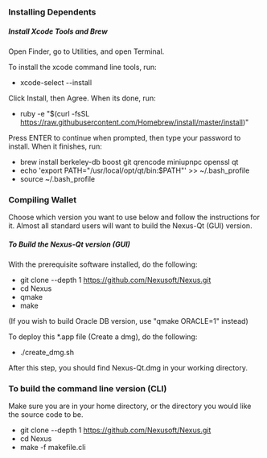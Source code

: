 ### Installing Dependents ###

##### Install Xcode Tools and Brew #####

Open Finder, go to Utilities, and open Terminal.

To install the xcode command line tools, run:

*	xcode-select --install

Click Install, then Agree. When its done, run:

*	ruby -e "$(curl -fsSL https://raw.githubusercontent.com/Homebrew/install/master/install)"

Press ENTER to continue when prompted, then type your password to install. When it finishes, run:
	
*	brew install berkeley-db boost git qrencode miniupnpc openssl qt
*	echo 'export PATH="/usr/local/opt/qt/bin:$PATH"' >> ~/.bash_profile
*	source ~/.bash_profile

### Compiling Wallet ###

Choose which version you want to use below and follow the instructions for it.
Almost all standard users will want to build the Nexus-Qt (GUI) version.

##### To Build the Nexus-Qt version (GUI) #####

With the prerequisite software installed, do the following:

*	git clone --depth 1 https://github.com/Nexusoft/Nexus.git
*	cd Nexus
*	qmake
*	make
    
(If you wish to build Oracle DB version, use "qmake ORACLE=1" instead)

To deploy this *.app file (Create a dmg), do the following:
	
*	./create_dmg.sh

After this step, you should find Nexus-Qt.dmg in your working directory.

### To build the command line version (CLI) #####

Make sure you are in your home directory, or the directory you would like the source code to be.

*	git clone --depth 1 https://github.com/Nexusoft/Nexus.git
*	cd Nexus
*	make -f makefile.cli
